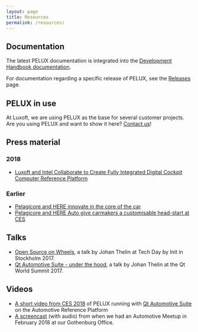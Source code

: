 ```yaml
---
layout: page
title: Resources
permalink: /resources/
---
```


## Documentation
The latest PELUX documentation is integrated into the [Development Handbook
documentation](//pelux.io/software-factory/).

For documentation regarding a specific release of PELUX, see the
[Releases](/releases) page.

## PELUX in use
At Luxoft, we are using PELUX as the base for several customer projects. Are you
using PELUX and want to show it here? [Contact us](mailto:contact@pelux.io)!

## Press material
### 2018
* [Luxoft and Intel Collaborate to Create Fully Integrated Digital Cockpit Computer Reference Platform](https://www.luxoft.com/pr/luxoft-and-intel-collaborate-to-create-fully-integrated-digital-cockpit-computer-reference-platform/)

### Earlier
* [Pelagicore and HERE innovate in the core of the car](https://360.here.com/2017/01/06/pelagicore-and-here-innovate-in-the-core-of-the-car/)
* [Pelagicore and HERE Auto give carmakers a customisable head-start at CES](https://360.here.com/2016/01/04/pelagicore-and-here-auto-give-carmakers-a-customisable-head-start-at-ces/)

## Talks
* [Open Source on Wheels](https://www.slideshare.net/e8johan/open-source-on-wheels-tech-day-by-init-2017),
  a talk by Johan Thelin at Tech Day by Init in Stockholm 2017.
* [Qt Automotive Suite - under the hood](https://www.slideshare.net/e8johan/qt-automotive-suite-under-the-hood-qt-world-summit-2017),
  a talk by Johan Thelin at the Qt World Summit 2017.

## Videos
* [A short video from CES 2018](https://www.youtube.com/embed/x8SOfRLP8_M) of
  PELUX running with [Qt Automotive Suite](https://www1.qt.io/qt-automotive-suite/) on the Automotive Reference Platform
* [A screencast](https://www.youtube.com/watch?v=Uet2hrzrAc4&t=1h2m1s) (with audio) from
  when we had an Automotive Meetup in February 2018 at our Gothenburg Office.
